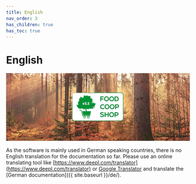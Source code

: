 ```yaml
---
title: English
nav_order: 3
has_children: true
has_toc: true
---
```


# English

![](https://raw.githubusercontent.com/foodcoopshop/foodcoopshop/main/webroot/files/images/sliders/demo-slider.jpg)

As the software is mainly used in German speaking countries, there is no English translation for the documentation so far. Please use an online translating tool like [https://www.deepl.com/translator](https://www.deepl.com/translator) or [Google Translator](https://translate.google.com/translate?sl=de&tl=en&u=https%3A%2F%2Ffoodcoopshop.github.io%2Fde) and translate the [German documentation]({{ site.baseurl }}/de/).
